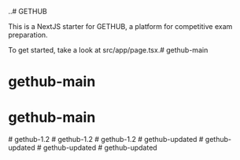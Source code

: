 ..# GETHUB

This is a NextJS starter for GETHUB, a platform for competitive exam preparation.

To get started, take a look at src/app/page.tsx.# gethub-main
# gethub-main
# gethub-main
#   g e t h u b - 1 . 2  
 #   g e t h u b - 1 . 2  
 #   g e t h u b - 1 . 2  
 #   g e t h u b - u p d a t e d  
 #   g e t h u b - u p d a t e d  
 #   g e t h u b - u p d a t e d  
 #   g e t h u b - u p d a t e d  
 